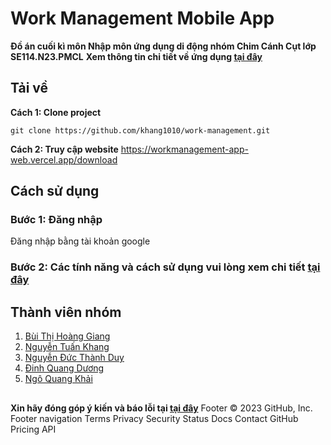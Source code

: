 # Work Management Mobile App 
**Đồ án cuối kì môn Nhập môn ứng dụng di động nhóm Chim Cánh Cụt lớp SE114.N23.PMCL**
**Xem thông tin chi tiết về ứng dụng [tại đây](https://workmanagement-app-web.vercel.app/?fbclid=IwAR2fHZ7v2mTvBdGhHFhUS-ivGVz3jSdvFLoeMMOHSP-RiCD8-XoLmreqZfw)**

## Tải về
**Cách 1: Clone project**
```
git clone https://github.com/khang1010/work-management.git
```
**Cách 2: Truy cập website**
https://workmanagement-app-web.vercel.app/download
## Cách sử dụng
### Bước 1: Đăng nhập
Đăng nhập bằng tài khoản google

### Bước 2: Các tính năng và cách sử dụng vui lòng xem chi tiết [tại đây](https://uithcm-my.sharepoint.com/:p:/g/personal/21520953_ms_uit_edu_vn/EeOH63T7iC9Ghn5j0omGVkQBpMbEqBZl3Q46ruLTmTQxnw?e=onFtuM&fbclid=IwAR0LJc0FOYB7E2ekxv5FVgJrwhpx6nBVHSeBCSNqOVhVC6Iugp2hJijad3c) 


## Thành viên nhóm

1. [Bùi Thị Hoàng Giang](https://github.com/bthZang) 
2. [Nguyễn Tuấn Khang](https://github.com/khang1010)
3. [Nguyễn Đức Thành Duy](https://github.com/DuyDangCode)
4. [Đinh Quang Dương](https://github.com/QuangDuong2903)
5. [Ngô Quang Khải](https://github.com/doublek2712)
##
**Xin hãy đóng góp ý kiến và báo lỗi tại [tại đây](https://mail.google.com/mail/u/0/?fs=1&to=quangduongptsc@gmail.com&su=SUBJECT&body=BODY&bcc=quangduongptsc@gmail.com&tf=cm)**
Footer
© 2023 GitHub, Inc.
Footer navigation
Terms
Privacy
Security
Status
Docs
Contact GitHub
Pricing
API
